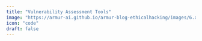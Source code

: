 ```yaml
---
title: "Vulnerability Assessment Tools"
image: "https://armur-ai.github.io/armur-blog-ethicalhacking/images/6.avif"
icon: "code"
draft: false
---
```


